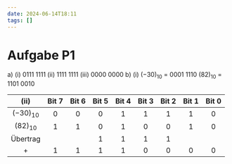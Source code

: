 ```yaml
---
date: 2024-06-14T18:11
tags: []
---
```

# Aufgabe P1
a) (i) 0111 1111 (ii) 1111 1111 (iii) 0000 0000
b) (i) $(-30)_{10}$ = 0001 1110 $(82)_{10}$ = 1101 0010

|     (ii)     | Bit 7 | Bit 6 | Bit 5 | Bit 4 | Bit 3 | Bit 2 | Bit 1 | Bit 0 |
| :----------: | :---: | :---: | :---: | :---: | :---: | :---: | :---: | :---: |
| $(-30)_{10}$ |   0   |   0   |   0   |   1   |   1   |   1   |   1   |   0   |
| $(82)_{10}$  |   1   |   1   |   0   |   1   |   0   |   0   |   1   |   0   |
|   Übertrag   |       |       |   1   |   1   |   1   |   1   |       |       |
|      +       |   1   |   1   |   1   |   1   |   0   |   0   |   0   |   0   |

   
